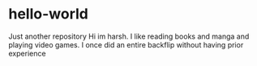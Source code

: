 # hello-world
Just another repository
Hi im harsh. I like reading books and manga and playing video games.
I once did an entire backflip without having prior experience
